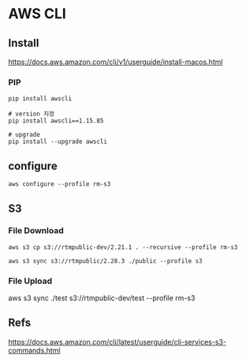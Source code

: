 AWS CLI
==================

## Install
https://docs.aws.amazon.com/cli/v1/userguide/install-macos.html

### PIP
```text
pip install awscli

# version 지정
pip install awscli==1.15.85

# upgrade
pip install --upgrade awscli

```

## configure
```shell
aws configure --profile rm-s3
```


## S3
### File Download
```shell
aws s3 cp s3://rtmpublic-dev/2.21.1 . --recursive --profile rm-s3
```

```shell
aws s3 sync s3://rtmpublic/2.28.3 ./public --profile s3
```

### File Upload
aws s3 sync ./test s3://rtmpublic-dev/test --profile rm-s3


## Refs
https://docs.aws.amazon.com/cli/latest/userguide/cli-services-s3-commands.html


